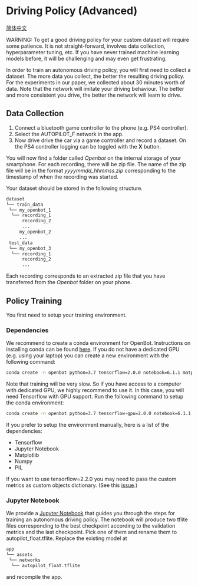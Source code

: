 
# Driving Policy (Advanced)

[简体中文](README_CN.md)

WARNING: To get a good driving policy for your custom dataset will require some patience. It is not straight-forward, involves data collection, hyperparameter tuning, etc. If you have never trained machine learning models before, it will be challenging and may even get frustrating.

In order to train an autonomous driving policy, you will first need to collect a dataset. The more data you collect, the better the resulting driving policy. For the experiments in our paper, we collected about 30 minutes worth of data. Note that the network will imitate your driving behaviour. The better and more consistent you drive, the better the network will learn to drive.

## Data Collection

1. Connect a bluetooth game controller to the phone (e.g. PS4 controller).
2. Select the AUTOPILOT_F network in the app.
3. Now drive drive the car via a game controller and record a dataset. On the PS4 controller logging can be toggled with the **X** button.

You will now find a folder called *Openbot* on the internal storage of your smartphone. For each recording, there will be zip file. The name of the zip file will be in the format *yyyymmdd_hhmmss.zip* corresponding to the timestamp of when the recording was started.

Your dataset should be stored in the following structure.

```markdown
dataset
└── train_data
 └── my_openbot_1
  └── recording_1
      recording_2
      ...
     my_openbot_2
     ...
 test_data
 └── my_openbot_3
  └── recording_1
      recording_2
      ...
```

Each recording corresponds to an extracted zip file that you have transferred from the *Openbot* folder on your phone.

## Policy Training

You first need to setup your training environment.

### Dependencies

We recommend to create a conda environment for OpenBot. Instructions on installing conda can be found [here](https://docs.conda.io/projects/conda/en/latest/user-guide/install/).
If you do not have a dedicated GPU (e.g. using your laptop) you can create a new environment with the following command:

```bash
conda create -n openbot python=3.7 tensorflow=2.0.0 notebook=6.1.1 matplotlib=3.3.1 pillow=7.2.0
```

Note that training will be very slow. So if you have access to a computer with dedicated GPU, we highly recommend to use it. In this case, you will need Tensorflow with GPU support. Run the following command to setup the conda environment:

```bash
conda create -n openbot python=3.7 tensorflow-gpu=2.0.0 notebook=6.1.1 matplotlib=3.3.1 pillow=7.2.0
```

If you prefer to setup the environment manually, here is a list of the dependencies:

- Tensorflow
- Jupyter Notebook
- Matplotlib
- Numpy
- PIL

If you want to use tensorflow=2.2.0 you may need to pass the custom metrics as custom objects dictionary. (See this [issue](https://github.com/intel-isl/OpenBot/issues/39).)

### Jupyter Notebook

We provide a [Jupyter Notebook](policy_learning.ipynb) that guides you through the steps for training an autonomous driving policy. The notebook will produce two tflite files corresponding to the best checkpoint according to the validation metrics and the last checkpoint. Pick one of them and rename them to autopilot_float.tflite. Replace the existing model at

```markdown
app
└── assets
 └── networks
  └── autopilot_float.tflite
```

and recompile the app.
